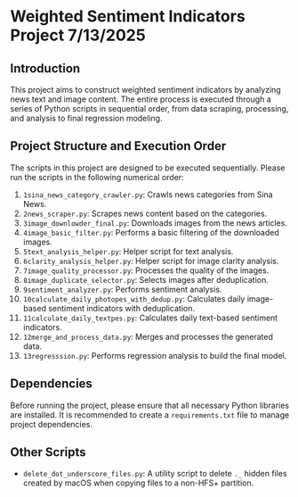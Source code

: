 # Weighted Sentiment Indicators Project 7/13/2025

## Introduction

This project aims to construct weighted sentiment indicators by analyzing news text and image content. The entire process is executed through a series of Python scripts in sequential order, from data scraping, processing, and analysis to final regression modeling.

## Project Structure and Execution Order

The scripts in this project are designed to be executed sequentially. Please run the scripts in the following numerical order:

1.  `1sina_news_category_crawler.py`: Crawls news categories from Sina News.
2.  `2news_scraper.py`: Scrapes news content based on the categories.
3.  `3image_downlowder_final.py`: Downloads images from the news articles.
4.  `4image_basic_filter.py`: Performs a basic filtering of the downloaded images.
5.  `5text_analysis_helper.py`: Helper script for text analysis.
6.  `6clarity_analysis_helper.py`: Helper script for image clarity analysis.
7.  `7image_quality_processor.py`: Processes the quality of the images.
8.  `8image_duplicate_selector.py`: Selects images after deduplication.
9.  `9sentiment_analyzer.py`: Performs sentiment analysis.
10. `10calculate_daily_photopes_with_dedup.py`: Calculates daily image-based sentiment indicators with deduplication.
11. `11calculate_daily_textpes.py`: Calculates daily text-based sentiment indicators.
12. `12merge_and_process_data.py`: Merges and processes the generated data.
13. `13regresssion.py`: Performs regression analysis to build the final model.

## Dependencies

Before running the project, please ensure that all necessary Python libraries are installed. It is recommended to create a `requirements.txt` file to manage project dependencies.

## Other Scripts

- `delete_dot_underscore_files.py`: A utility script to delete `._` hidden files created by macOS when copying files to a non-HFS+ partition.
